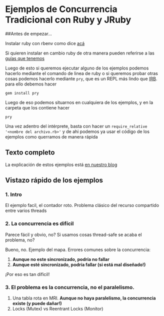 # Ejemplos de Concurrencia Tradicional con Ruby y JRuby

##Antes de empezar...

Instalar ruby con rbenv como dice [acá](http://uqbar-wiki.org/index.php?title=Gu%C3%ADa_de_Instalaci%C3%B3n_de_Ruby#2._Instalar_RBENV)  

Si quieren instalar en cambio ruby de otra manera pueden referirse a las [guías que tenemos](http://arquitecturas-concurrentes.github.io/material/#guias)

Luego de esto si queremos ejecutar alguno de los ejemplos podemos hacerlo mediante el comando de linea de ruby o si queremos probar otras cosas podemos hacerlo mediante `pry`, que es un REPL más lindo que [IRB](http://ruby-doc.org/stdlib-2.0.0/libdoc/irb/rdoc/IRB.html). para ello debemos hacer 
```
gem install pry
```
Luego de eso podemos situarnos en cualquiera de los ejemplos, y en la carpeta que los contiene hacer

```
pry
```

Una vez adentro del intérprete, basta con hacer un `require_relative '<nombre del archivo.rb>'` y de ahi podemos ya usar el código de los ejemplos como querramos de manera rápida

## Texto completo 

La explicación de estos ejemplos está [en nuestro blog](https://medium.com/@flbulgarelli/arquitecturas-concurrentes-episodio-2-algo-llamado-concurrencia-ab4994870eb1) 

## Vistazo rápido de los ejemplos

### 1. Intro

El ejemplo facil, el contador roto. Problema clásico del recurso compartido entre varios threads

### 2. La concurrencia es difícil

Parece fácil y obvio, no? Si usamos cosas thread-safe se acaba el problema, no?

Bueno, no. Ejemplo del mapa. Errores comunes sobre la concurrencia: 
  1. **Aunque no este sincronizado, podría no fallar**
  2. **Aunque esté sincronizado, podría fallar (si está mal diseñado!)**

¡Por eso es tan díficil!  

### 3. El problema es la concurrencia, no el paralelismo. 
  
  1. Una tabla rota en MRI. **Aunque no haya paralelismo, la concurrencia existe (y puede dañar!)**
  2. Locks (Mutex) vs Reentrant Locks (Monitor)
